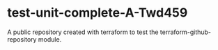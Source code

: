 # test-unit-complete-A-Twd459
A public repository created with terraform to test the terraform-github-repository module.
